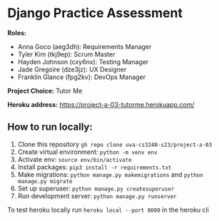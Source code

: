 # Django Practice Assessment


**Roles:**
- Anna Goco (aeg3dh): Requirements Manager
- Tyler Kim (tkj9ep): Scrum Master 
- Hayden Johnson (cxy6nx): Testing Manager
- Jade Gregoire (dze3jz): UX Designer
- Franklin Glance (fpg2kv): DevOps Manager


**Project Choice:** Tutor Me


**Heroku address:** https://project-a-03-tutorme.herokuapp.com/


## How to run locally:
1. Clone this repository `gh repo clone uva-cs3240-s23/project-a-03`
2. Create virtual environment: `python -m venv env`
3. Activate env: `source env/bin/activate`
4. Install packages: `pip3 install -r requirements.txt`
5. Make migrations: `python manage.py makemigrations` and `python manage.py migrate`
6. Set up superuser: `python manage.py createsuperuser` 
7. Run development server: `python manage.py runserver`


To test heroku locally run `heroku local --port 8000` in the heroku cli
